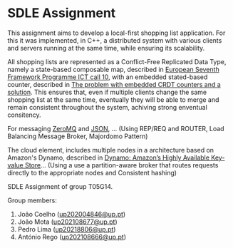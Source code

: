 # SDLE Assignment

This assignment aims to develop a local-first shopping list application.
For this it was implemented, in C++, a distributed system with various clients and servers running at the same time,
while ensuring its scalability.

All shopping lists are represented as a Conflict-Free Replicated Data Type, namely a state-based composable map,
described in [European Seventh Framework Programme ICT call 10](https://pages.lip6.fr/syncfree/attachments/article/46/WP3-report.pdf#page=31), 
with an embedded stated-based counter, described in [The problem with embedded CRDT counters and a solution](https://repositorium.sdum.uminho.pt/bitstream/1822/51503/1/Problem-Solution-Counters-PAPOC2016.pdf). 
This ensures that, even if multiple clients change the same shopping list at the same time, eventually they will be able to merge and remain
consistent throughout the system, achiving strong enventual consitency.

For messaging [ZeroMQ](https://zeromq.org/) and [JSON](https://www.json.org/), ... (Using REP/REQ and ROUTER, Load 
Balancing Message Broker, Majordomo Pattern)

The cloud element, includes multiple nodes in a architecture based on Amazon's Dynamo, described in [Dynamo: Amazon’s Highly Available Key-value Store](https://www.allthingsdistributed.com/files/amazon-dynamo-sosp2007.pdf)...
(Using a use a partition-aware broker that routes requests directly to the appropriate nodes and Consistent hashing)

SDLE Assignment of group T05G14.

Group members:

1. João Coelho (<up202004846@up.pt>)
2. João Mota (<up202108677@up.pt>)
3. Pedro Lima (<up20218806@up.pt>)
4. António Rego (<up202108666@up.pt>)
